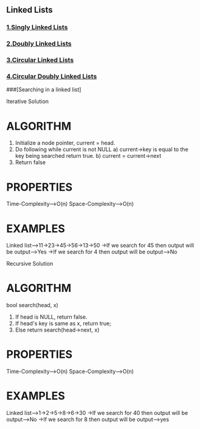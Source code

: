 ## Linked Lists 
### [1.Singly Linked Lists](https://github.com/Lakhankumawat/LearnCPP/tree/main/L-LinkedList/S-SinglyLinkedList)
### [2.Doubly Linked Lists](https://github.com/Lakhankumawat/LearnCPP/tree/main/L-LinkedList/D-DoublyLinkedList)
### [3.Circular Linked Lists](https://github.com/Lakhankumawat/LearnCPP/tree/main/L-LinkedList/C-CircularLinkedList)
### [4.Circular Doubly Linked Lists](https://github.com/Lakhankumawat/LearnCPP/tree/main/L-LinkedList/C-CircularDoublyLinkedList)

###[Searching in a linked list]

Iterative Solution 
# ALGORITHM

1) Initialize a node pointer, current = head.
2) Do following while current is not NULL
    a) current->key is equal to the key being searched return true.
    b) current = current->next
3) Return false 

# PROPERTIES
Time-Complexity-->O(n)
Space-Complexity-->O(n)

# EXAMPLES
Linked list-->11->23->45->56->13->50
->If we search for 45 then output will be
output-->Yes
->If we search for 4 then output will be
output-->No




Recursive Solution 
# ALGORITHM
bool search(head, x)
1) If head is NULL, return false.
2) If head's key is same as x, return true;
3) Else return search(head->next, x) 

# PROPERTIES
Time-Complexity-->O(n)
Space-Complexity-->O(n)

# EXAMPLES
Linked list-->1->2->5->8->6->30
->If we search for 40 then output will be
output-->No
->If we search for 8 then output will be
output-->yes

